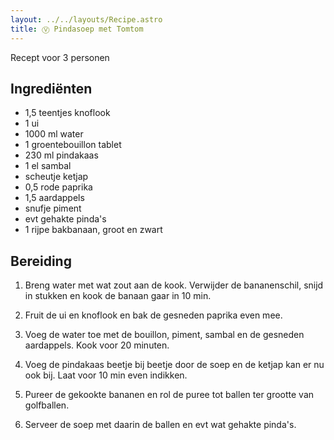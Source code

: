 ```yaml
---
layout: ../../layouts/Recipe.astro
title: Ⓥ Pindasoep met Tomtom
---
```

R﻿ecept voor 3 personen

## Ingrediënten

* 1﻿,5 teentjes knoflook
* 1﻿ ui
* 1﻿000 ml water
* 1﻿ groentebouillon tablet
* 230 ml pindakaas
* 1﻿ el sambal
* s﻿cheutje ketjap
* 0,5 rode paprika
* 1﻿,5 aardappels
* s﻿nufje piment
* e﻿vt gehakte pinda's
* 1﻿ rijpe bakbanaan, groot en zwart

## Bereiding

1. B﻿reng water met wat zout aan de kook. Verwijder de bananenschil, snijd in stukken en kook de banaan gaar in 10 min.


2. F﻿ruit de ui en knoflook en bak de gesneden paprika even mee.
3. V﻿oeg de water toe met de bouillon, piment, sambal en de gesneden aardappels. Kook voor 20 minuten.
4. V﻿oeg de pindakaas beetje bij beetje door de soep en de ketjap kan er nu ook bij. Laat voor 10 min even indikken.
5. P﻿ureer de gekookte bananen en rol de puree tot ballen ter grootte van golfballen.
6. S﻿erveer de soep met daarin de ballen en evt wat gehakte pinda's.